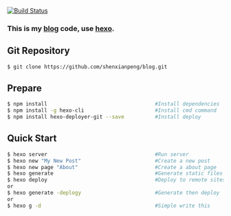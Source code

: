 [![Build Status](https://www.travis-ci.org/shenxianpeng/blog.svg?branch=master)](https://www.travis-ci.org/shenxianpeng/blog) 

### This is my [blog](https://shenxianpeng.github.io/) code, use [hexo](https://hexo.io).

## Git Repository
``` bash
$ git clone https://github.com/shenxianpeng/blog.git
```

## Prepare
``` bash
$ npm install                                   #Install dependencies
$ npm install -g hexo-cli                       #Install cmd command
$ npm install hexo-deployer-git --save          #Install deploy
```

## Quick Start

``` bash
$ hexo server                                   #Run server
$ hexo new "My New Post"                        #Create a new post
$ hexo new page "About"                         #Create a about page
$ hexo generate                                 #Generate static files
$ hexo deploy                                   #Deploy to remote sites
or
$ hexo generate -deplogy                        #Generate then deploy
or
$ hexo g -d                                     #Simple write this
```